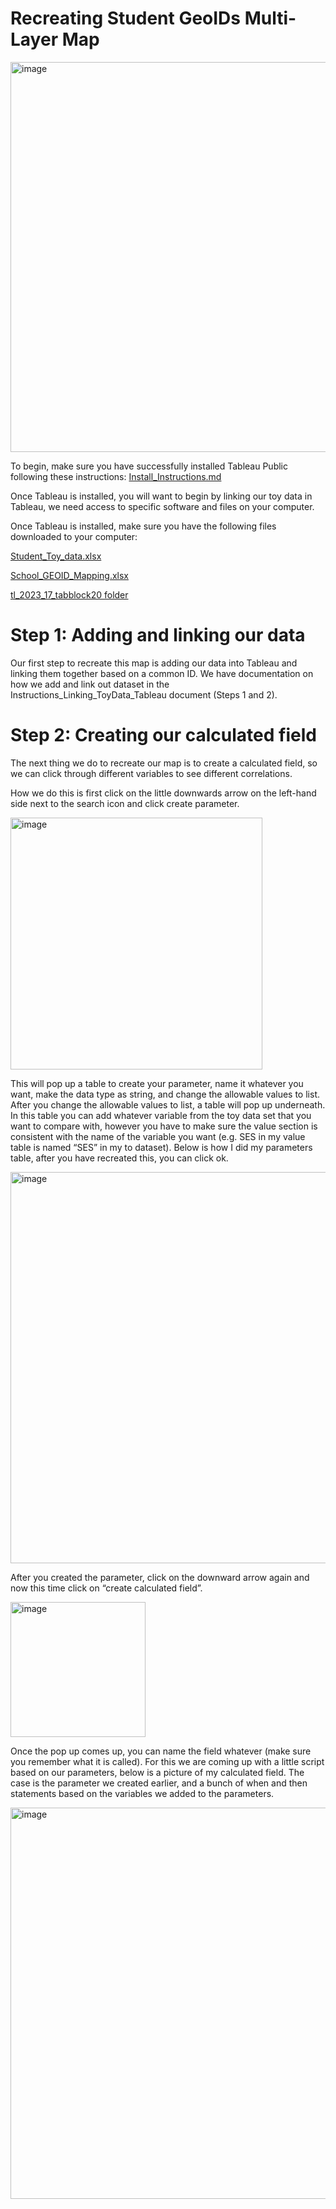 # Recreating Student GeoIDs Multi-Layer Map 

<img width="624" alt="image" src="https://github.com/user-attachments/assets/5a570788-566c-4235-9b53-c83863bc86b3" />

To begin, make sure you have successfully installed Tableau Public following these instructions: [Install_Instructions.md](https://github.com/ritikjain1/QsideCapstone25/blob/main/Deliverables/Install_Instructions.md)

Once Tableau is installed, you will want to begin by linking our toy data in Tableau, we need access to specific
software and files on your computer. 

Once Tableau is installed, make sure you have the following files
downloaded to your computer:

[Student_Toy_data.xlsx](/Reproducibility_Documents/Toy_Dataset/Student_Toy_data.xlsx)

[School_GEOID_Mapping.xlsx](/Reproducibility_Documents/Toy_Data_TableauSheet/School_GEOID_Mapping.xlsx)

[tl_2023_17_tabblock20
folder](https://github.com/ritikjain1/QsideCapstone25/blob/main/Reproducibility_Documents/Toy_Data_TableauSheet/Download_tl_2023_17_tabblock20.md)

# Step 1: Adding and linking our data
Our first step to recreate this map is adding our data into Tableau and linking them together based on a common ID. We have documentation on how we add and link out
dataset in the Instructions_Linking_ToyData_Tableau document (Steps 1 and 2). 

# Step 2: Creating our calculated field 

The next thing we do to recreate our map is to create a calculated field, so we can click through different variables to see different correlations. 

How we do this is first click on the little downwards arrow on the left-hand side next to the search icon and click create parameter. 

<img width="403" alt="image" src="https://github.com/user-attachments/assets/4e4950d6-9129-4ff6-b35e-757e94bf99c9" />

This will pop up a table to create your parameter, name it whatever you want, make the data type as string, and change the allowable values to list. After you change the allowable values to list, a table will pop up underneath. In this table you can add whatever variable from the toy data set that you want to compare with, however you have to make sure the value section is consistent with the name of the variable you want (e.g. SES in my value table is named “SES” in my to dataset). Below is how I did my parameters table, after you have recreated this, you can click ok. 

<img width="626" alt="image" src="https://github.com/user-attachments/assets/7f28c3a7-3636-46c4-801c-6b6b5c920500" />

After you created the parameter, click on the downward arrow again and now this time click on “create calculated field”.  

<img width="216" alt="image" src="https://github.com/user-attachments/assets/a084cd25-38c5-4cbb-8971-96d15b428414" />

Once the pop up comes up, you can name the field whatever (make sure you remember what it is called). For this we are coming up with a little script based on our parameters, below is a picture of my calculated field. The case is the parameter we created earlier, and a bunch of when and then statements based on the variables we added to the parameters. 

<img width="626" alt="image" src="https://github.com/user-attachments/assets/192c8ccd-24c4-4b42-9880-aa40edc0cc0c" />









